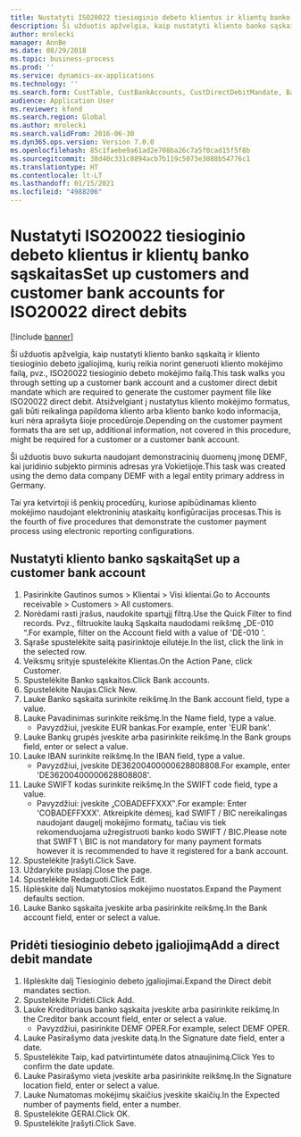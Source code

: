 ```yaml
---
title: Nustatyti ISO20022 tiesioginio debeto klientus ir klientų banko sąskaitas
description: Ši užduotis apžvelgia, kaip nustatyti kliento banko sąskaitą ir kliento tiesioginio debeto įgaliojimą, kurių reikia norint generuoti kliento mokėjimo failą, pvz., ISO20022 tiesioginio debeto mokėjimo failą.
author: mrolecki
manager: AnnBe
ms.date: 08/29/2018
ms.topic: business-process
ms.prod: ''
ms.service: dynamics-ax-applications
ms.technology: ''
ms.search.form: CustTable, CustBankAccounts, CustDirectDebitMandate, BankAccountTableLookUp,  LogisticsAddressCityLookup
audience: Application User
ms.reviewer: kfend
ms.search.region: Global
ms.author: mrolecki
ms.search.validFrom: 2016-06-30
ms.dyn365.ops.version: Version 7.0.0
ms.openlocfilehash: 85c1faebe9a61ad2e708ba26c7a5f0cad15f5f8b
ms.sourcegitcommit: 38d40c331c8894acb7b119c5073e3088b54776c1
ms.translationtype: HT
ms.contentlocale: lt-LT
ms.lasthandoff: 01/15/2021
ms.locfileid: "4988206"
---
```

# <a name="set-up-customers-and-customer-bank-accounts-for-iso20022-direct-debits"></a><span data-ttu-id="a6e52-103">Nustatyti ISO20022 tiesioginio debeto klientus ir klientų banko sąskaitas</span><span class="sxs-lookup"><span data-stu-id="a6e52-103">Set up customers and customer bank accounts for ISO20022 direct debits</span></span>

[!include [banner](../../includes/banner.md)]

<span data-ttu-id="a6e52-104">Ši užduotis apžvelgia, kaip nustatyti kliento banko sąskaitą ir kliento tiesioginio debeto įgaliojimą, kurių reikia norint generuoti kliento mokėjimo failą, pvz., ISO20022 tiesioginio debeto mokėjimo failą.</span><span class="sxs-lookup"><span data-stu-id="a6e52-104">This task walks you through setting up a customer bank account and a customer direct debit mandate which are required to generate the customer payment file like ISO20022 direct debit.</span></span> <span data-ttu-id="a6e52-105">Atsižvelgiant į nustatytus kliento mokėjimo formatus, gali būti reikalinga papildoma kliento arba kliento banko kodo informacija, kuri nėra aprašyta šioje procedūroje.</span><span class="sxs-lookup"><span data-stu-id="a6e52-105">Depending on the customer payment formats tha are set up, additional information, not covered in this procedure, might be required for a customer or a customer bank account.</span></span> 

<span data-ttu-id="a6e52-106">Ši užduotis buvo sukurta naudojant demonstracinių duomenų įmonę DEMF, kai juridinio subjekto pirminis adresas yra Vokietijoje.</span><span class="sxs-lookup"><span data-stu-id="a6e52-106">This task was created using the demo data company DEMF with a legal entity primary address in Germany.</span></span>



<span data-ttu-id="a6e52-107">Tai yra ketvirtoji iš penkių procedūrų, kuriose apibūdinamas kliento mokėjimo naudojant elektroninių ataskaitų konfigūracijas procesas.</span><span class="sxs-lookup"><span data-stu-id="a6e52-107">This is the fourth of five procedures that demonstrate the customer payment process using electronic reporting configurations.</span></span>


## <a name="set-up-a-customer-bank-account"></a><span data-ttu-id="a6e52-108">Nustatyti kliento banko sąskaitą</span><span class="sxs-lookup"><span data-stu-id="a6e52-108">Set up a customer bank account</span></span>
1. <span data-ttu-id="a6e52-109">Pasirinkite Gautinos sumos > Klientai > Visi klientai.</span><span class="sxs-lookup"><span data-stu-id="a6e52-109">Go to Accounts receivable > Customers > All customers.</span></span>
2. <span data-ttu-id="a6e52-110">Norėdami rasti įrašus, naudokite spartųjį filtrą.</span><span class="sxs-lookup"><span data-stu-id="a6e52-110">Use the Quick Filter to find records.</span></span> <span data-ttu-id="a6e52-111">Pvz., filtruokite lauką Sąskaita naudodami reikšmę „DE-010 “.</span><span class="sxs-lookup"><span data-stu-id="a6e52-111">For example, filter on the Account field with a value of 'DE-010 '.</span></span>
3. <span data-ttu-id="a6e52-112">Sąraše spustelėkite saitą pasirinktoje eilutėje.</span><span class="sxs-lookup"><span data-stu-id="a6e52-112">In the list, click the link in the selected row.</span></span>
4. <span data-ttu-id="a6e52-113">Veiksmų srityje spustelėkite Klientas.</span><span class="sxs-lookup"><span data-stu-id="a6e52-113">On the Action Pane, click Customer.</span></span>
5. <span data-ttu-id="a6e52-114">Spustelėkite Banko sąskaitos.</span><span class="sxs-lookup"><span data-stu-id="a6e52-114">Click Bank accounts.</span></span>
6. <span data-ttu-id="a6e52-115">Spustelėkite Naujas.</span><span class="sxs-lookup"><span data-stu-id="a6e52-115">Click New.</span></span>
7. <span data-ttu-id="a6e52-116">Lauke Banko sąskaita surinkite reikšmę.</span><span class="sxs-lookup"><span data-stu-id="a6e52-116">In the Bank account field, type a value.</span></span>
8. <span data-ttu-id="a6e52-117">Lauke Pavadinimas surinkite reikšmę.</span><span class="sxs-lookup"><span data-stu-id="a6e52-117">In the Name field, type a value.</span></span>
    * <span data-ttu-id="a6e52-118">Pavyzdžiui, įveskite EUR bankas.</span><span class="sxs-lookup"><span data-stu-id="a6e52-118">For example, enter 'EUR bank'.</span></span>  
9. <span data-ttu-id="a6e52-119">Lauke Bankų grupės įveskite arba pasirinkite reikšmę.</span><span class="sxs-lookup"><span data-stu-id="a6e52-119">In the Bank groups field, enter or select a value.</span></span>
10. <span data-ttu-id="a6e52-120">Lauke IBAN surinkite reikšmę.</span><span class="sxs-lookup"><span data-stu-id="a6e52-120">In the IBAN field, type a value.</span></span>
    * <span data-ttu-id="a6e52-121">Pavyzdžiui, įveskite DE36200400000628808808.</span><span class="sxs-lookup"><span data-stu-id="a6e52-121">For example, enter 'DE36200400000628808808'.</span></span>  
11. <span data-ttu-id="a6e52-122">Lauke SWIFT kodas surinkite reikšmę.</span><span class="sxs-lookup"><span data-stu-id="a6e52-122">In the SWIFT code field, type a value.</span></span>
    * <span data-ttu-id="a6e52-123">Pavyzdžiui: įveskite „COBADEFFXXX‟.</span><span class="sxs-lookup"><span data-stu-id="a6e52-123">For example: Enter 'COBADEFFXXX'.</span></span>  <span data-ttu-id="a6e52-124">Atkreipkite dėmesį, kad SWIFT / BIC nereikalingas naudojant daugelį mokėjimo formatų, tačiau vis tiek rekomenduojama užregistruoti banko kodo SWIFT / BIC.</span><span class="sxs-lookup"><span data-stu-id="a6e52-124">Please note that SWIFT \ BIC is not mandatory for many payment formats however it is recommended to have it registered for a bank account.</span></span>  
12. <span data-ttu-id="a6e52-125">Spustelėkite Įrašyti.</span><span class="sxs-lookup"><span data-stu-id="a6e52-125">Click Save.</span></span>
13. <span data-ttu-id="a6e52-126">Uždarykite puslapį.</span><span class="sxs-lookup"><span data-stu-id="a6e52-126">Close the page.</span></span>
14. <span data-ttu-id="a6e52-127">Spustelėkite Redaguoti.</span><span class="sxs-lookup"><span data-stu-id="a6e52-127">Click Edit.</span></span>
15. <span data-ttu-id="a6e52-128">Išplėskite dalį Numatytosios mokėjimo nuostatos.</span><span class="sxs-lookup"><span data-stu-id="a6e52-128">Expand the Payment defaults section.</span></span>
16. <span data-ttu-id="a6e52-129">Lauke Banko sąskaita įveskite arba pasirinkite reikšmę.</span><span class="sxs-lookup"><span data-stu-id="a6e52-129">In the Bank account field, enter or select a value.</span></span>

## <a name="add-a-direct-debit-mandate"></a><span data-ttu-id="a6e52-130">Pridėti tiesioginio debeto įgaliojimą</span><span class="sxs-lookup"><span data-stu-id="a6e52-130">Add a direct debit mandate</span></span>
1. <span data-ttu-id="a6e52-131">Išplėskite dalį Tiesioginio debeto įgaliojimai.</span><span class="sxs-lookup"><span data-stu-id="a6e52-131">Expand the Direct debit mandates section.</span></span>
2. <span data-ttu-id="a6e52-132">Spustelėkite Pridėti.</span><span class="sxs-lookup"><span data-stu-id="a6e52-132">Click Add.</span></span>
3. <span data-ttu-id="a6e52-133">Lauke Kreditoriaus banko sąskaita įveskite arba pasirinkite reikšmę.</span><span class="sxs-lookup"><span data-stu-id="a6e52-133">In the Creditor bank account field, enter or select a value.</span></span>
    * <span data-ttu-id="a6e52-134">Pavyzdžiui, pasirinkite DEMF OPER.</span><span class="sxs-lookup"><span data-stu-id="a6e52-134">For example, select DEMF OPER.</span></span>  
4. <span data-ttu-id="a6e52-135">Lauke Pasirašymo data įveskite datą.</span><span class="sxs-lookup"><span data-stu-id="a6e52-135">In the Signature date field, enter a date.</span></span>
5. <span data-ttu-id="a6e52-136">Spustelėkite Taip, kad patvirtintumėte datos atnaujinimą.</span><span class="sxs-lookup"><span data-stu-id="a6e52-136">Click Yes to confirm the date update.</span></span>
6. <span data-ttu-id="a6e52-137">Lauke Pasirašymo vieta įveskite arba pasirinkite reikšmę.</span><span class="sxs-lookup"><span data-stu-id="a6e52-137">In the Signature location field, enter or select a value.</span></span>
7. <span data-ttu-id="a6e52-138">Lauke Numatomas mokėjimų skaičius įveskite skaičių.</span><span class="sxs-lookup"><span data-stu-id="a6e52-138">In the Expected number of payments field, enter a number.</span></span>
8. <span data-ttu-id="a6e52-139">Spustelėkite GERAI.</span><span class="sxs-lookup"><span data-stu-id="a6e52-139">Click OK.</span></span>
9. <span data-ttu-id="a6e52-140">Spustelėkite Įrašyti.</span><span class="sxs-lookup"><span data-stu-id="a6e52-140">Click Save.</span></span>

